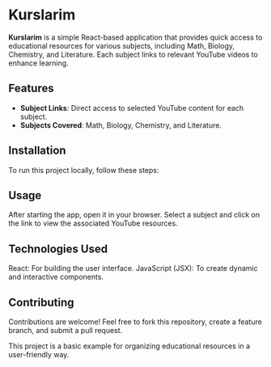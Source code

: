 # Kurslarim

**Kurslarim** is a simple React-based application that provides quick access to educational resources for various subjects, including Math, Biology, Chemistry, and Literature. Each subject links to relevant YouTube videos to enhance learning.

## Features

- **Subject Links**: Direct access to selected YouTube content for each subject.
- **Subjects Covered**: Math, Biology, Chemistry, and Literature.

## Installation

To run this project locally, follow these steps:

## Usage
After starting the app, open it in your browser. Select a subject and click on the link to view the associated YouTube resources.

## Technologies Used
React: For building the user interface.
JavaScript (JSX): To create dynamic and interactive components.

## Contributing
Contributions are welcome! Feel free to fork this repository, create a feature branch, and submit a pull request.

This project is a basic example for organizing educational resources in a user-friendly way.
